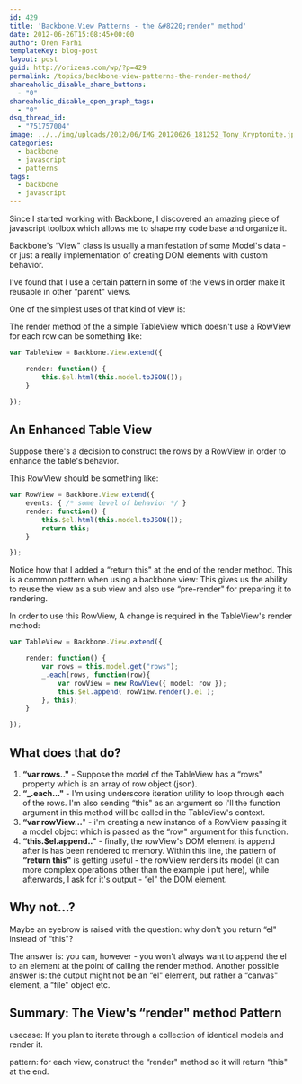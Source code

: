```yaml
---
id: 429
title: 'Backbone.View Patterns - the &#8220;render" method'
date: 2012-06-26T15:08:45+00:00
author: Oren Farhi 
templateKey: blog-post
layout: post
guid: http://orizens.com/wp/?p=429
permalink: /topics/backbone-view-patterns-the-render-method/
shareaholic_disable_share_buttons:
  - "0"
shareaholic_disable_open_graph_tags:
  - "0"
dsq_thread_id:
  - "751757004"
image: ../../img/uploads/2012/06/IMG_20120626_181252_Tony_Kryptonite.jpg
categories:
  - backbone
  - javascript
  - patterns
tags:
  - backbone
  - javascript
---
```

Since I started working with Backbone, I discovered an amazing piece of javascript toolbox which allows me to shape my code base and organize it.
  
Backbone's &#8220;View" class is usually a manifestation of some Model's data - or just a really implementation of creating DOM elements with custom behavior.
  
I've found that I use a certain pattern in some of the views in order make it reusable in other &#8220;parent" views.
  
<!--more-->


  
One of the simplest uses of that kind of view is:
  
The render method of the a simple TableView which doesn't use a RowView for each row can be something like:

```typescript
var TableView = Backbone.View.extend({

	render: function() {
		this.$el.html(this.model.toJSON());
	}

});
```

## An Enhanced Table View

Suppose there's a decision to construct the rows by a RowView in order to enhance the table's behavior.
  
This RowView should be something like:

```typescript
var RowView = Backbone.View.extend({
	events: { /* some level of behavior */ }
	render: function() {
		this.$el.html(this.model.toJSON());
		return this;
	}

});
```

Notice how that I added a &#8220;return this" at the end of the render method. This is a common pattern when using a backbone view: This gives us the ability to reuse the view as a sub view and also use &#8220;pre-render" for preparing it to rendering.
  
In order to use this RowView, A change is required in the TableView's render method:

```typescript
var TableView = Backbone.View.extend({

	render: function() {
		var rows = this.model.get("rows");
		_.each(rows, function(row){
			var rowView = new RowView({ model: row });
			this.$el.append( rowView.render().el );
		}, this);
	}

});
```

## What does that do?

  1. **&#8220;var rows.."** - Suppose the model of the TableView has a &#8220;rows" property which is an array of row object (json).
  2. **&#8220;_.each&#8230;"** - I'm using underscore iteration utility to loop through each of the rows. I'm also sending &#8220;this" as an argument so i'll the function argument in this method will be called in the TableView's context.
  3. **&#8220;var rowView&#8230;**" - i'm creating a new instance of a RowView passing it a model object which is passed as the &#8220;row" argument for this function.
  4. **&#8220;this.$el.append.."** - finally, the rowView's DOM element is append after is has been rendered to memory. Within this line, the pattern of **&#8220;return this"** is getting useful - the rowView renders its model (it can more complex operations other than the example i put here), while afterwards, I ask for it's output - &#8220;el" the DOM element.

## Why not&#8230;?

Maybe an eyebrow is raised with the question: why don't you return &#8220;el" instead of &#8220;this"?
  
The answer is: you can, however - you won't always want to append the el to an element at the point of calling the render method. Another possible answer is: the output might not be an &#8220;el" element, but rather a &#8220;canvas" element, a &#8220;file" object etc.

## Summary: The View's &#8220;render" method Pattern

usecase: If you plan to iterate through a collection of identical models and render it.
  
pattern: for each view, construct the &#8220;render" method so it will return &#8220;this" at the end.